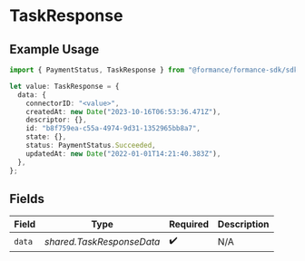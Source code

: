 # TaskResponse

## Example Usage

```typescript
import { PaymentStatus, TaskResponse } from "@formance/formance-sdk/sdk/models/shared";

let value: TaskResponse = {
  data: {
    connectorID: "<value>",
    createdAt: new Date("2023-10-16T06:53:36.471Z"),
    descriptor: {},
    id: "b8f759ea-c55a-4974-9d31-1352965bb8a7",
    state: {},
    status: PaymentStatus.Succeeded,
    updatedAt: new Date("2022-01-01T14:21:40.383Z"),
  },
};
```

## Fields

| Field                     | Type                      | Required                  | Description               |
| ------------------------- | ------------------------- | ------------------------- | ------------------------- |
| `data`                    | *shared.TaskResponseData* | :heavy_check_mark:        | N/A                       |